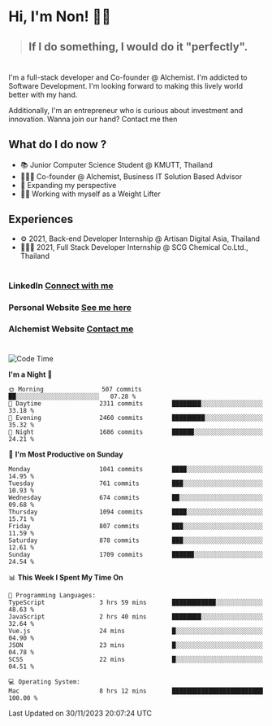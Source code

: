# Hi, I'm Non! 🖐🏻

> ## If I do something, I would do it "perfectly".

#

I'm a full-stack developer and Co-founder @ Alchemist. I'm addicted to Software Development. I'm looking forward to making this lively world better with my hand.

Additionally, I'm an entrepreneur who is curious about investment and innovation. Wanna join our hand? Contact me then

## What do I do now ?

- 📚 Junior Computer Science Student @ KMUTT, Thailand
- 🧑🏻‍💻 Co-founder @ Alchemist, Business IT Solution Based Advisor
- 🌈 Expanding my perspective
- 🏋🏻 Working with myself as a Weight Lifter

## Experiences

- ⚙️ 2021, Back-end Developer Internship @ Artisan Digital Asia, Thailand
- 🧑🏻‍💻 2021, Full Stack Developer Internship @ SCG Chemical Co.Ltd., Thailand

#

### LinkedIn [Connect with me](https://www.linkedin.com/in/non-nontra/)

### Personal Website [See me here](https://nonnontra.com/)

### Alchemist Website [Contact me](https://alchemist-softwarehouse.co/)

#

<!--START_SECTION:waka-->
![Code Time](http://img.shields.io/badge/Code%20Time-3%2C364%20hrs%2040%20mins-blue)

**I'm a Night 🦉** 

```text
🌞 Morning                507 commits         ██░░░░░░░░░░░░░░░░░░░░░░░   07.28 % 
🌆 Daytime                2311 commits        ████████░░░░░░░░░░░░░░░░░   33.18 % 
🌃 Evening                2460 commits        █████████░░░░░░░░░░░░░░░░   35.32 % 
🌙 Night                  1686 commits        ██████░░░░░░░░░░░░░░░░░░░   24.21 % 
```
📅 **I'm Most Productive on Sunday** 

```text
Monday                   1041 commits        ████░░░░░░░░░░░░░░░░░░░░░   14.95 % 
Tuesday                  761 commits         ███░░░░░░░░░░░░░░░░░░░░░░   10.93 % 
Wednesday                674 commits         ██░░░░░░░░░░░░░░░░░░░░░░░   09.68 % 
Thursday                 1094 commits        ████░░░░░░░░░░░░░░░░░░░░░   15.71 % 
Friday                   807 commits         ███░░░░░░░░░░░░░░░░░░░░░░   11.59 % 
Saturday                 878 commits         ███░░░░░░░░░░░░░░░░░░░░░░   12.61 % 
Sunday                   1709 commits        ██████░░░░░░░░░░░░░░░░░░░   24.54 % 
```


📊 **This Week I Spent My Time On** 

```text
💬 Programming Languages: 
TypeScript               3 hrs 59 mins       ████████████░░░░░░░░░░░░░   48.63 % 
JavaScript               2 hrs 40 mins       ████████░░░░░░░░░░░░░░░░░   32.64 % 
Vue.js                   24 mins             █░░░░░░░░░░░░░░░░░░░░░░░░   04.90 % 
JSON                     23 mins             █░░░░░░░░░░░░░░░░░░░░░░░░   04.78 % 
SCSS                     22 mins             █░░░░░░░░░░░░░░░░░░░░░░░░   04.51 % 

💻 Operating System: 
Mac                      8 hrs 12 mins       █████████████████████████   100.00 % 
```


 Last Updated on 30/11/2023 20:07:24 UTC
<!--END_SECTION:waka-->
